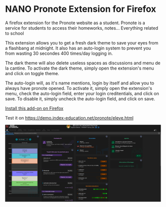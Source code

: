 # NANO Pronote Extension for Firefox
A firefox extension for the Pronote website as a student. Pronote is a service for students to access their homeworks, notes... Everything related to school

This extension allows you to get a fresh dark theme to save your eyes from a flashbang at midnight.
It also has an auto-login system to prevent you from wasting 30 secondes 400 times/day logging in.

The dark theme will also delete useless spaces as discussions and menu de la cantine.
To activate the dark theme, simply open the extension's menu and click on toggle theme.

The auto-login will, as it's name mentions, login by itself and allow you to always have pronote opened.
To activate it, simply open the extension's menu, check the auto-login field, enter your login creditentials, and click on save.
To disable it, simply uncheck the auto-login field, and click on save.

<a href="https://addons.mozilla.org/en-US/firefox/addon/nano-pronote/" target="_blank">Install this add-on on Firefox</a>

Test it on https://demo.index-education.net/pronote/eleve.html

<img src="https://github.com/NANO-ck/nano-pronote-extension-firefox/raw/main/265844.png" alt="Add-on demo image"/>
